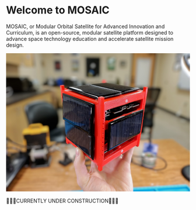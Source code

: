 # Welcome to MOSAIC

MOSAIC, or Modular Orbital Satellite for Advanced Innovation and Curriculum, is an open-source, modular satellite platform designed to advance space technology education and accelerate satellite mission design.

![Fully assembled MOSAIC](assets/assembled_mosaic_in_hand.jpg)


🚧👷‍♀️CURRENTLY UNDER CONSTRUCTION👷‍♀️🚧
